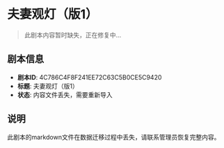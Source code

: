 # 夫妻观灯（版1）

> 此剧本内容暂时缺失，正在修复中...

## 剧本信息
- **剧本ID**: 4C786C4F8F241EE72C63C5B0CE5C9420
- **标题**: 夫妻观灯（版1）
- **状态**: 内容文件丢失，需要重新导入

## 说明
此剧本的markdown文件在数据迁移过程中丢失，请联系管理员恢复完整内容。